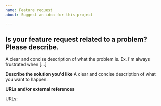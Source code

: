 ```yaml
---
name: Feature request
about: Suggest an idea for this project

---
```


## Is your feature request related to a problem? Please describe.

A clear and concise description of what the problem is. Ex. I'm always frustrated when [...]

**Describe the solution you'd like**
A clear and concise description of what you want to happen.

**URLs and/or external references**
<!--- Include any other details or links related to the issue --> 
URLs:

